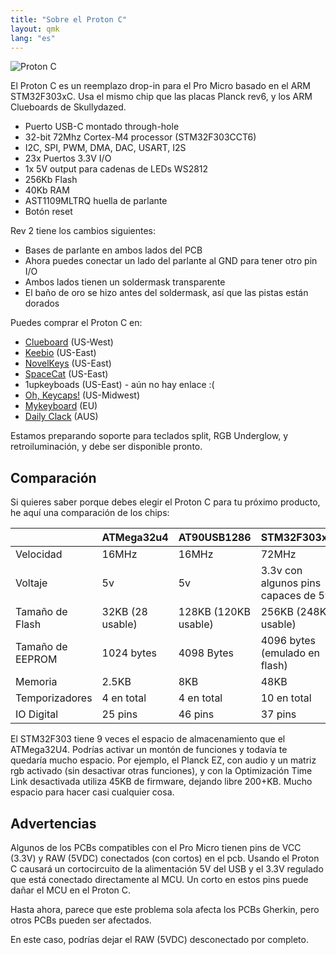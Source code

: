 ```yaml
---
title: "Sobre el Proton C"
layout: qmk
lang: "es"
---
```


<img src="https://i.imgur.com/GdsN1Rd.jpg" alt="Proton C" />

El Proton C es un reemplazo drop-in para el Pro Micro basado en el ARM STM32F303xC. Usa el mismo chip que las placas Planck rev6, y los ARM Clueboards de Skullydazed.

* Puerto USB-C montado through-hole
* 32-bit 72Mhz Cortex-M4 processor (STM32F303CCT6)
* I2C, SPI, PWM, DMA, DAC, USART, I2S
* 23x Puertos 3.3V I/O
* 1x 5V output para cadenas de LEDs WS2812
* 256Kb Flash
* 40Kb RAM
* AST1109MLTRQ huella de parlante
* Botón reset

Rev 2 tiene los cambios siguientes:

* Bases de parlante en ambos lados del PCB
* Ahora puedes conectar un lado del parlante al GND para tener otro pin I/O
* Ambos lados tienen un soldermask transparente
* El baño de oro se hizo antes del soldermask, así que las pistas están dorados

Puedes comprar el Proton C en:

* [Clueboard](https://clueboard.co/parts/qmk-proton-c) (US-West)
* [Keebio](https://keeb.io/products/qmk-proton-c) (US-East)
* [NovelKeys](https://novelkeys.xyz/products/qmk-proton-c) (US-East)
* [SpaceCat](https://spacecat.design/products/proton-c-by-qmk) (US-East)
* 1upkeyboads (US-East) - aún no hay enlace :(
* [Oh, Keycaps!](https://ohkeycaps.com/products/proton-c) (US-Midwest)
* [Mykeyboard](https://mykeyboard.eu/catalogue/qmk-proton-c-rev-2_1246/) (EU)
* [Daily Clack](https://dailyclack.com/products/qmk-proton-c) (AUS)

Estamos preparando soporte para teclados split, RGB Underglow, y retroiluminación, y debe ser disponible pronto.

## Comparación

Si quieres saber porque debes elegir el Proton C para tu próximo producto, he aquí una comparación de los chips:

&nbsp;           | ATMega32u4          | AT90USB1286          | STM32F303xC
---------------- | ------------------- | -------------------- | ----------------
Velocidad        | 16MHz               | 16MHz                | 72MHz
Voltaje          | 5v                  | 5v                   | 3.3v con algunos pins capaces de 5v
Tamaño de Flash  | 32KB (28 usable)    | 128KB (120KB usable) | 256KB (248KB usable)
Tamaño de EEPROM | 1024 bytes          | 4098 Bytes           | 4096 bytes (emulado en flash)
Memoria          | 2.5KB               | 8KB                  | 48KB
Temporizadores   | 4 en total          | 4 en total           | 10 en total
IO Digital       | 25 pins             | 46 pins              | 37 pins

El STM32F303 tiene 9 veces el espacio de almacenamiento que el ATMega32U4. Podrías activar un montón de funciones y todavía te quedaría mucho espacio. Por ejemplo, el Planck EZ, con audio y un matriz rgb activado (sin desactivar otras funciones), y con la Optimización Time Link desactivada utiliza 45KB de firmware, dejando libre 200+KB. Mucho espacio para hacer casi cualquier cosa.


## Advertencias

Algunos de los PCBs compatibles con el Pro Micro tienen pins de VCC (3.3V) y RAW (5VDC) conectados (con cortos) en el pcb. Usando el Proton C causará un cortocircuito de la alimentación 5V del USB y el 3.3V regulado que está conectado directamente al MCU. Un corto en estos pins puede dañar el MCU en el Proton C.

Hasta ahora, parece que este problema sola afecta los PCBs Gherkin, pero otros PCBs pueden ser afectados.

En este caso, podrías dejar el RAW (5VDC) desconectado por completo.
